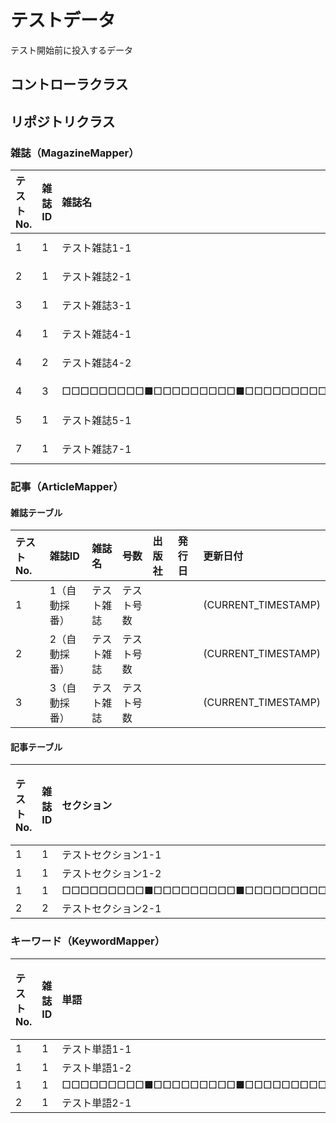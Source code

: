 # テストデータ
テスト開始前に投入するデータ

## コントローラクラス

## リポジトリクラス
### 雑誌（MagazineMapper）
|テストNo.	|雑誌ID	|雑誌名																							|号数															|出版社															|発行日				|更新日付								|
|:--|:--|:--|:--|:--|:--|:--|
|1				|1			|テスト雑誌1-1																				|テスト号数1-1												|テスト出版社1-1											|2020-01-01	|(CURRENT_TIMESTAMP)	|
|2				|1			|テスト雑誌2-1																				|テスト号数2-1												|テスト出版社2-1											|2020-01-01	|(CURRENT_TIMESTAMP)	|
|3				|1			|テスト雑誌3-1																				|テスト号数3-1												|テスト出版社3-1											|2020-01-01	|(CURRENT_TIMESTAMP)	|
|4				|1			|テスト雑誌4-1																				|テスト号数4-1												|テスト出版社4-1											|2020-01-01	|(CURRENT_TIMESTAMP)	|
|4				|2			|テスト雑誌4-2																				|テスト号数4-2												|テスト出版社4-2											|2019-12-31	|(CURRENT_TIMESTAMP)	|
|4				|3			|□□□□□□□□□■□□□□□□□□□■□□□□□□□□□■	|□□□□□□□□□■□□□□□□□□□■	|□□□□□□□□□■□□□□□□□□□■	|2019-12-31	|(CURRENT_TIMESTAMP)	|
|5				|1			|テスト雑誌5-1																				|テスト号数5-1												|テスト出版社5-1											|2020-01-01	|(CURRENT_TIMESTAMP)	|
|7				|1			|テスト雑誌7-1																				|テスト号数7-1												|テスト出版社7-1											|2020-01-01	|(CURRENT_TIMESTAMP)	|

### 記事（ArticleMapper）
#### 雑誌テーブル
|テストNo.	|雑誌ID				|雑誌名		|号数		|出版社	|発行日	|更新日付								|
|:--|:--|:--|:--|:--|:--|:--|
|1				|1（自動採番）	|テスト雑誌	|テスト号数	|			|			|(CURRENT_TIMESTAMP)	|
|2				|2（自動採番）	|テスト雑誌	|テスト号数	|			|			|(CURRENT_TIMESTAMP)	|
|3				|3（自動採番）	|テスト雑誌	|テスト号数	|			|			|(CURRENT_TIMESTAMP)	|

#### 記事テーブル
|テストNo.	|雑誌ID	|セクション																						|タイトル																																							|開始ページ|更新日付								|
|:--|:--|:--|:--|:--|:--|
|1				|1			|テストセクション1-1																			|テストタイトル1-1																																				|1				|(CURRENT_TIMESTAMP)	|
|1				|1			|テストセクション1-2																			|テストタイトル1-2																																				|10			|(CURRENT_TIMESTAMP)	|
|1				|1			|□□□□□□□□□■□□□□□□□□□■□□□□□□□□□■	|□□□□□□□□□■□□□□□□□□□■□□□□□□□□□■□□□□□□□□□■□□□□□□□□□■|999			|(CURRENT_TIMESTAMP)	|
|2				|2			|テストセクション2-1																			|テストタイトル2-1																																				|1				|(CURRENT_TIMESTAMP)	|

### キーワード（KeywordMapper）
|テストNo.	|雑誌ID	|単語																																							|開始ページ|更新日付								|
|:--|:--|:--|:--|:--|
|1				|1			|テスト単語1-1																																				|1				|(CURRENT_TIMESTAMP)	|
|1				|1			|テスト単語1-2																																				|10			|(CURRENT_TIMESTAMP)	|
|1				|1			|□□□□□□□□□■□□□□□□□□□■□□□□□□□□□■□□□□□□□□□■□□□□□□□□□■|999			|(CURRENT_TIMESTAMP)	|
|2				|1			|テスト単語2-1																																				|1				|(CURRENT_TIMESTAMP)	|
